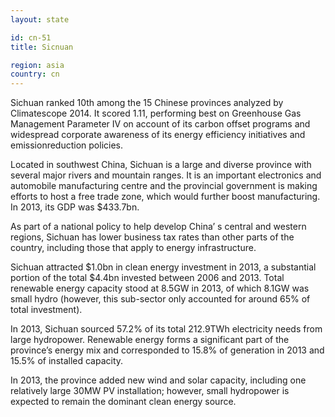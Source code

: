 ```yaml
---
layout: state

id: cn-51
title: Sicnuan

region: asia
country: cn
---
```

Sichuan ranked 10th among the 15 Chinese provinces analyzed by Climatescope 2014. It scored 1.11, performing best on Greenhouse Gas Management Parameter IV on account of its carbon offset programs and widespread corporate awareness of its energy efficiency initiatives and emissionreduction policies.

Located in southwest China, Sichuan is a large and diverse province with several major rivers and mountain ranges. It is an important electronics and automobile manufacturing centre and the provincial government is making efforts to host a free trade zone, which would further boost manufacturing. In 2013, its GDP was $433.7bn.

As part of a national policy to help develop China’ s central and western regions, Sichuan has lower business tax rates than other parts of the country, including those that apply to energy infrastructure.

Sichuan attracted $1.0bn in clean energy investment in 2013, a substantial portion of the total $4.4bn invested between 2006 and 2013. Total renewable energy capacity stood at 8.5GW in 2013, of which 8.1GW was small hydro (however, this sub-sector only accounted for around 65% of total investment).

In 2013, Sichuan sourced 57.2% of its total 212.9TWh electricity needs from large hydropower. Renewable energy forms a significant part of the province’s energy mix and corresponded to 15.8% of generation in 2013 and 15.5% of installed capacity.

In 2013, the province added new wind and solar capacity, including one relatively large 30MW PV installation; however, small hydropower is expected to remain the dominant clean energy source.